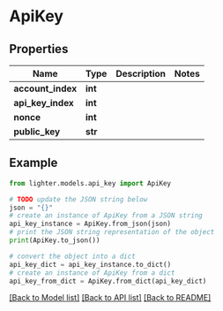 # ApiKey


## Properties

Name | Type | Description | Notes
------------ | ------------- | ------------- | -------------
**account_index** | **int** |  | 
**api_key_index** | **int** |  | 
**nonce** | **int** |  | 
**public_key** | **str** |  | 

## Example

```python
from lighter.models.api_key import ApiKey

# TODO update the JSON string below
json = "{}"
# create an instance of ApiKey from a JSON string
api_key_instance = ApiKey.from_json(json)
# print the JSON string representation of the object
print(ApiKey.to_json())

# convert the object into a dict
api_key_dict = api_key_instance.to_dict()
# create an instance of ApiKey from a dict
api_key_from_dict = ApiKey.from_dict(api_key_dict)
```
[[Back to Model list]](../README.md#documentation-for-models) [[Back to API list]](../README.md#documentation-for-api-endpoints) [[Back to README]](../README.md)


